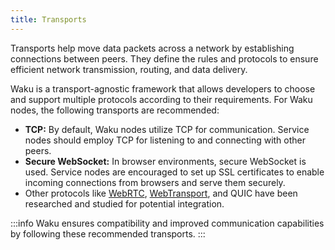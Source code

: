 ```yaml
---
title: Transports
---
```


Transports help move data packets across a network by establishing connections between peers. They define the rules and protocols to ensure efficient network transmission, routing, and data delivery.

Waku is a transport-agnostic framework that allows developers to choose and support multiple protocols according to their requirements. For Waku nodes, the following transports are recommended:

- **TCP:** By default, Waku nodes utilize TCP for communication. Service nodes should employ TCP for listening to and connecting with other peers.
- **Secure WebSocket:** In browser environments, secure WebSocket is used. Service nodes are encouraged to set up SSL certificates to enable incoming connections from browsers and serve them securely.
- Other protocols like [WebRTC](https://github.com/waku-org/js-waku/issues/20), [WebTransport](https://github.com/waku-org/js-waku/issues/697), and QUIC have been researched and studied for potential integration.

:::info
Waku ensures compatibility and improved communication capabilities by following these recommended transports.
:::